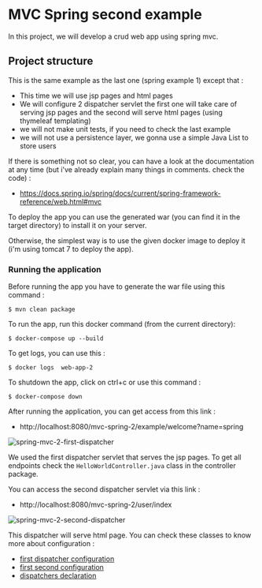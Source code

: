 # MVC Spring second example

In this project, we will develop a  crud web app using spring mvc.

## Project structure

This is the same example as the last one (spring example 1) except that :

- This time we will use jsp pages and html pages
- We will configure 2 dispatcher servlet the first one will take care of serving jsp pages and the second will serve html pages (using thymeleaf templating)
- we will not make unit tests, if you need to check the last example
- we will not use a persistence layer, we gonna use a simple Java List to store users

If there is something not so clear, you can have a look at the documentation at any time (but i've already explain many things in comments. check the code) :

- https://docs.spring.io/spring/docs/current/spring-framework-reference/web.html#mvc

To deploy the app you can use the generated war (you can find it in the target directory) to install it on your server.

Otherwise, the simplest way is to use the given docker image to deploy it (i'm using tomcat 7 to deploy the app).

### Running the application

Before running the app you have to generate the war file using this command :

```shell script
$ mvn clean package
```

To run the app, run this docker command (from the current directory):

```shell script
$ docker-compose up --build
```

To get logs, you can use this :

```shell script
$ docker logs  web-app-2
```

To shutdown the app, click on ctrl+c or use this command :

```shell script
$ docker-compose down
```

After running the application, you can get access from this link :

- http://localhost:8080/mvc-spring-2/example/welcome?name=spring

![spring-mvc-2-first-dispatcher](https://user-images.githubusercontent.com/16627692/72877884-2a74a700-3cfa-11ea-8a1b-46caa4282bd3.png)

We used the first dispatcher servlet that serves the jsp pages. To get all endpoints check the `HelloWorldController.java` class in the controller package.

You can access the second dispatcher servlet via this link :

- http://localhost:8080/mvc-spring-2/user/index

![spring-mvc-2-second-dispatcher](https://user-images.githubusercontent.com/16627692/72878109-a2db6800-3cfa-11ea-8964-7dbd56f549ca.png)


This dispatcher will serve html page. You can check these classes to know more about configuration :

- [first dispatcher configuration](https://github.com/amdouni-mohamed-ali/spring4-examples/blob/master/mvc/mvc-spring/mvc-spring-2/src/main/java/org/spring/tutorial/mvc/MvcConfig.java)
- [first second configuration](https://github.com/amdouni-mohamed-ali/spring4-examples/blob/master/mvc/mvc-spring/mvc-spring-2/src/main/java/org/spring/tutorial/mvc/MvcConfigUser.java)
- [dispatchers declaration](https://github.com/amdouni-mohamed-ali/spring4-examples/blob/master/mvc/mvc-spring/mvc-spring-2/src/main/java/org/spring/tutorial/mvc/MyWebInitializer.java)